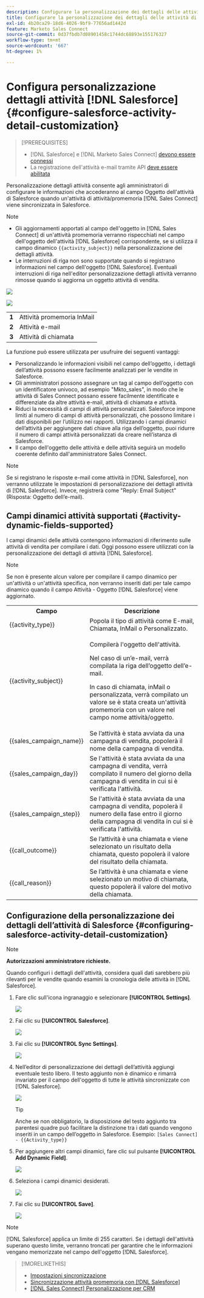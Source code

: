 ```yaml
---
description: Configurare la personalizzazione dei dettagli delle attività di Salesforce - Documentazione di Marketo - Documentazione del prodotto
title: Configurare la personalizzazione dei dettagli delle attività di Salesforce
exl-id: 4b20ca29-18d6-4026-9bf9-77656ad1442d
feature: Marketo Sales Connect
source-git-commit: 0d37fbdb7d08901458c1744dc68893e155176327
workflow-type: tm+mt
source-wordcount: '667'
ht-degree: 1%

---
```


# Configura personalizzazione dettagli attività [!DNL Salesforce] {#configure-salesforce-activity-detail-customization}

>[!PREREQUISITES]
>
>* [!DNL Salesforce] e [!DNL Marketo Sales Connect] [devono essere connessi](/help/marketo/product-docs/marketo-sales-connect/crm/salesforce-integration/connect-your-sales-connect-account-to-salesforce.md)
>* La registrazione dell&#39;attività e-mail tramite API [ deve essere abilitata](/help/marketo/product-docs/marketo-sales-connect/crm/salesforce-integration/salesforce-sync-settings.md)

Personalizzazione dettagli attività consente agli amministratori di configurare le informazioni che accederanno al campo Oggetto dell&#39;attività di Salesforce quando un&#39;attività di attività/promemoria [!DNL Sales Connect] viene sincronizzata in Salesforce.

>[!NOTE]
>
>* Gli aggiornamenti apportati al campo dell&#39;oggetto in [!DNL Sales Connect] di un&#39;attività promemoria verranno rispecchiati nel campo dell&#39;oggetto dell&#39;attività [!DNL Salesforce] corrispondente, se si utilizza il campo dinamico `{{activity_subject}}` nella personalizzazione dei dettagli attività.
>* Le interruzioni di riga non sono supportate quando si registrano informazioni nel campo dell&#39;oggetto [!DNL Salesforce]. Eventuali interruzioni di riga nell&#39;editor personalizzazione dettagli attività verranno rimosse quando si aggiorna un oggetto attività di vendita.

![](assets/configure-salesforce-activity-detail-customization-1.png)

![](assets/configure-salesforce-activity-detail-customization-2.png)

<table>
 <tr>
  <td><strong>1</td>
  <td>Attività promemoria InMail</td>
 </tr>
 <tr>
  <td><strong>2</td>
  <td>Attività e-mail</td>
 </tr>
 <tr>
  <td><strong>3</td>
  <td>Attività di chiamata</td>
 </tr>
</table>

La funzione può essere utilizzata per usufruire dei seguenti vantaggi:

* Personalizzando le informazioni visibili nel campo dell’oggetto, i dettagli dell’attività possono essere facilmente analizzati per le vendite in Salesforce.
* Gli amministratori possono assegnare un tag al campo dell’oggetto con un identificatore univoco, ad esempio &quot;Mkto_sales&quot;, in modo che le attività di Sales Connect possano essere facilmente identificate e differenziate da altre attività e-mail, attività di chiamata e attività.
* Riduci la necessità di campi di attività personalizzati. Salesforce impone limiti al numero di campi di attività personalizzati, che possono limitare i dati disponibili per l’utilizzo nei rapporti. Utilizzando i campi dinamici dell’attività per aggiungere dati chiave alla riga dell’oggetto, puoi ridurre il numero di campi attività personalizzati da creare nell’istanza di Salesforce.
* Il campo dell&#39;oggetto delle attività e delle attività seguirà un modello coerente definito dall&#39;amministratore Sales Connect.

>[!NOTE]
>
>Se si registrano le risposte e-mail come attività in [!DNL Salesforce], non verranno utilizzate le impostazioni di personalizzazione dei dettagli attività di [!DNL Salesforce]. Invece, registrerà come &quot;Reply: Email Subject&quot; (Risposta: Oggetto dell’e-mail).

## Campi dinamici attività supportati {#activity-dynamic-fields-supported}

I campi dinamici delle attività contengono informazioni di riferimento sulle attività di vendita per compilare i dati. Oggi possono essere utilizzati con la personalizzazione dei dettagli di attività [!DNL Salesforce].

>[!NOTE]
>
>Se non è presente alcun valore per compilare il campo dinamico per un&#39;attività o un&#39;attività specifica, non verranno inseriti dati per tale campo dinamico quando il campo Attività - Oggetto [!DNL Salesforce] viene aggiornato.

<table>
 <tr>
  <th>Campo</th>
  <th>Descrizione</th>
 </tr>
 <tr>
  <td>{{activity_type}}</td>
  <td>Popola il tipo di attività come E-mail, Chiamata, InMail o Personalizzato.</td>
 </tr>
 <tr>
  <td>{{activity_subject}}</td>
  <td><p>Compilerà l'oggetto dell'attività.</p>
      <p>Nel caso di un’e-mail, verrà compilata la riga dell’oggetto dell’e-mail.</p>
      <p>In caso di chiamata, inMail o personalizzata, verrà compilato un valore se è stata creata un'attività promemoria con un valore nel campo nome attività/oggetto.</p></td>
 </tr>
 <tr>
  <td>{{sales_campaign_name}}</td>
  <td>Se l’attività è stata avviata da una campagna di vendita, popolerà il nome della campagna di vendita.</td>
 </tr>
 <tr>
  <td>{{sales_campaign_day}}</td>
  <td>Se l'attività è stata avviata da una campagna di vendita, verrà compilato il numero del giorno della campagna di vendita in cui si è verificata l'attività.</td>
 </tr>
 <tr>
  <td>{{sales_campaign_step}}</td>
  <td>Se l'attività è stata avviata da una campagna di vendita, popolerà il numero della fase entro il giorno della campagna di vendita in cui si è verificata l'attività.</td>
 </tr>
 <tr>
  <td>{{call_outcome}}</td>
  <td>Se l’attività è una chiamata e viene selezionato un risultato della chiamata, questo popolerà il valore del risultato della chiamata.</td>
 </tr>
 <tr>
  <td>{{call_reason}}</td>
  <td>Se l’attività è una chiamata e viene selezionato un motivo di chiamata, questo popolerà il valore del motivo della chiamata.</td>
 </tr>
</table>

## Configurazione della personalizzazione dei dettagli dell’attività di Salesforce {#configuring-salesforce-activity-detail-customization}

>[!NOTE]
>
>**Autorizzazioni amministratore richieste.**

Quando configuri i dettagli dell&#39;attività, considera quali dati sarebbero più rilevanti per le vendite quando esamini la cronologia delle attività in [!DNL Salesforce].

1. Fare clic sull&#39;icona ingranaggio e selezionare **[!UICONTROL Settings]**.

   ![](assets/configure-salesforce-activity-detail-customization-3.png)

1. Fai clic su **[!UICONTROL Salesforce]**.

   ![](assets/configure-salesforce-activity-detail-customization-4.png)

1. Fai clic su **[!UICONTROL Sync Settings]**.

   ![](assets/configure-salesforce-activity-detail-customization-5.png)

1. Nell’editor di personalizzazione dei dettagli dell’attività aggiungi eventuale testo libero. Il testo aggiunto non è dinamico e rimarrà invariato per il campo dell&#39;oggetto di tutte le attività sincronizzate con [!DNL Salesforce].

   ![](assets/configure-salesforce-activity-detail-customization-6.png)

   >[!TIP]
   >
   >Anche se non obbligatorio, la disposizione del testo aggiunto tra parentesi quadre può facilitare la distinzione tra i dati quando vengono inseriti in un campo dell’oggetto in Salesforce. Esempio: `[Sales Connect] - {{Activity_type}}`

1. Per aggiungere altri campi dinamici, fare clic sul pulsante **[!UICONTROL Add Dynamic Field]**.

   ![](assets/configure-salesforce-activity-detail-customization-7.png)

1. Seleziona i campi dinamici desiderati.

   ![](assets/configure-salesforce-activity-detail-customization-8.png)

1. Fai clic su **[!UICONTROL Save]**.

   ![](assets/configure-salesforce-activity-detail-customization-9.png)

>[!NOTE]
>
>[!DNL Salesforce] applica un limite di 255 caratteri. Se i dettagli dell&#39;attività superano questo limite, verranno troncati per garantire che le informazioni vengano memorizzate nel campo dell&#39;oggetto [!DNL Salesforce].

>[!MORELIKETHIS]
>
>* [Impostazioni sincronizzazione](/help/marketo/product-docs/marketo-sales-connect/crm/salesforce-integration/salesforce-sync-settings.md)
>* [Sincronizzazione attività promemoria con [!DNL Salesforce]](/help/marketo/product-docs/marketo-sales-connect/tasks/reminder-task-sync-with-salesforce.md)
>* [[!DNL Sales Connect] Personalizzazione per CRM](/help/marketo/product-docs/marketo-sales-connect/crm/salesforce-customization/sales-connect-customizations-for-crm.md)
